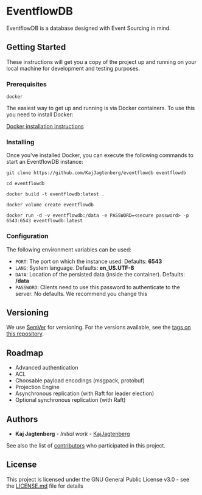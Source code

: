 # EventflowDB

EventflowDB is a database designed with Event Sourcing in mind.

## Getting Started

These instructions will get you a copy of the project up and running on your local machine for development and testing purposes.

### Prerequisites

```
docker
```

The easiest way to get up and running is via Docker containers. To use this you need to install Docker:

[Docker installation instructions](https://docs.docker.com/get-docker)

### Installing

Once you've installed Docker, you can execute the following commands to start an EventflowDB instance:

```
git clone https://github.com/KajJagtenberg/eventflowdb eventflowdb

cd eventflowdb

docker build -t eventflowdb:latest .

docker volume create eventflowdb

docker run -d -v eventflowdb:/data -e PASSWORD=<secure password> -p 6543:6543 eventflowdb:latest
```

### Configuration

The following environment variables can be used:

* `PORT`: The port on which the instance used: Defaults: __6543__
* `LANG`: System language. Defaults: __en_US.UTF-8__
* `DATA`: Location of the persisted data (inside the container). Defaults: __/data__
* `PASSWORD`: Clients need to use this password to authenticate to the server. No defaults. We recommend you change this

## Versioning

We use [SemVer](http://semver.org/) for versioning. For the versions available, see the [tags on this repository](https://github.com/kajjagtenberg/eventflowdb/tags).

## Roadmap

- Advanced authentication
- ACL
- Choosable payload encodings (msgpack, protobuf)
- Projection Engine
- Asynchronous replication (with Raft for leader election)
- Optional synchronous replication (with Raft)

## Authors

- **Kaj Jagtenberg** - _Initial work_ - [KajJagtenberg](https://github.com/KajJagtenberg)

See also the list of [contributors](https://github.com/kajjagtenberg/eventflowdb/contributors) who participated in this project.

## License

This project is licensed under the GNU General Public License v3.0 - see the [LICENSE.md](LICENSE.md) file for details

